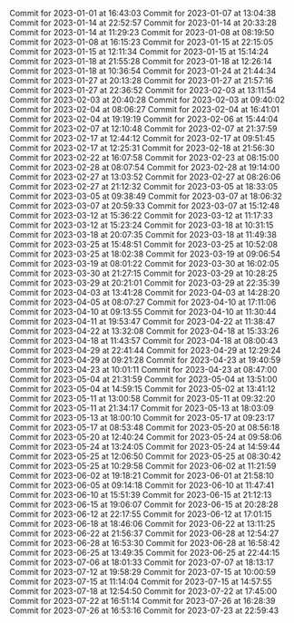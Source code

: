 Commit for 2023-01-01 at 16:43:03
Commit for 2023-01-07 at 13:04:38
Commit for 2023-01-14 at 22:52:57
Commit for 2023-01-14 at 20:33:28
Commit for 2023-01-14 at 11:29:23
Commit for 2023-01-08 at 08:19:50
Commit for 2023-01-08 at 16:15:23
Commit for 2023-01-15 at 22:15:05
Commit for 2023-01-15 at 12:11:34
Commit for 2023-01-15 at 15:14:24
Commit for 2023-01-18 at 21:55:28
Commit for 2023-01-18 at 12:26:14
Commit for 2023-01-18 at 10:36:54
Commit for 2023-01-24 at 21:44:34
Commit for 2023-01-27 at 20:13:28
Commit for 2023-01-27 at 21:57:16
Commit for 2023-01-27 at 22:36:52
Commit for 2023-02-03 at 13:11:54
Commit for 2023-02-03 at 20:40:28
Commit for 2023-02-03 at 09:40:02
Commit for 2023-02-04 at 08:06:27
Commit for 2023-02-04 at 16:41:01
Commit for 2023-02-04 at 19:19:19
Commit for 2023-02-06 at 15:44:04
Commit for 2023-02-07 at 12:10:48
Commit for 2023-02-07 at 21:37:59
Commit for 2023-02-17 at 12:44:12
Commit for 2023-02-17 at 09:51:45
Commit for 2023-02-17 at 12:25:31
Commit for 2023-02-18 at 21:56:30
Commit for 2023-02-22 at 16:07:58
Commit for 2023-02-23 at 08:15:00
Commit for 2023-02-28 at 08:07:54
Commit for 2023-02-28 at 19:14:00
Commit for 2023-02-27 at 13:03:52
Commit for 2023-02-27 at 08:26:06
Commit for 2023-02-27 at 21:12:32
Commit for 2023-03-05 at 18:33:05
Commit for 2023-03-05 at 09:38:49
Commit for 2023-03-07 at 18:06:32
Commit for 2023-03-07 at 20:59:33
Commit for 2023-03-07 at 15:12:48
Commit for 2023-03-12 at 15:36:22
Commit for 2023-03-12 at 11:17:33
Commit for 2023-03-12 at 15:23:24
Commit for 2023-03-18 at 10:31:15
Commit for 2023-03-18 at 20:07:35
Commit for 2023-03-18 at 11:49:38
Commit for 2023-03-25 at 15:48:51
Commit for 2023-03-25 at 10:52:08
Commit for 2023-03-25 at 18:02:38
Commit for 2023-03-19 at 09:06:54
Commit for 2023-03-19 at 08:01:22
Commit for 2023-03-30 at 16:02:05
Commit for 2023-03-30 at 21:27:15
Commit for 2023-03-29 at 10:28:25
Commit for 2023-03-29 at 20:21:01
Commit for 2023-03-29 at 22:35:39
Commit for 2023-04-03 at 13:41:28
Commit for 2023-04-03 at 14:28:20
Commit for 2023-04-05 at 08:07:27
Commit for 2023-04-10 at 17:11:06
Commit for 2023-04-10 at 09:13:55
Commit for 2023-04-10 at 11:30:44
Commit for 2023-04-11 at 19:53:47
Commit for 2023-04-22 at 11:38:47
Commit for 2023-04-22 at 13:32:08
Commit for 2023-04-18 at 15:33:26
Commit for 2023-04-18 at 11:43:57
Commit for 2023-04-18 at 08:00:43
Commit for 2023-04-29 at 22:41:44
Commit for 2023-04-29 at 12:29:24
Commit for 2023-04-29 at 09:21:28
Commit for 2023-04-23 at 19:40:59
Commit for 2023-04-23 at 10:01:11
Commit for 2023-04-23 at 08:47:00
Commit for 2023-05-04 at 21:31:59
Commit for 2023-05-04 at 13:51:00
Commit for 2023-05-04 at 14:59:15
Commit for 2023-05-02 at 13:41:12
Commit for 2023-05-11 at 13:00:58
Commit for 2023-05-11 at 09:32:20
Commit for 2023-05-11 at 21:34:17
Commit for 2023-05-13 at 18:03:09
Commit for 2023-05-13 at 18:00:10
Commit for 2023-05-17 at 09:23:17
Commit for 2023-05-17 at 08:53:48
Commit for 2023-05-20 at 08:56:18
Commit for 2023-05-20 at 12:40:24
Commit for 2023-05-24 at 09:58:06
Commit for 2023-05-24 at 13:24:05
Commit for 2023-05-24 at 14:59:44
Commit for 2023-05-25 at 12:06:50
Commit for 2023-05-25 at 08:30:42
Commit for 2023-05-25 at 10:29:58
Commit for 2023-06-02 at 11:21:59
Commit for 2023-06-02 at 19:18:21
Commit for 2023-06-01 at 21:58:10
Commit for 2023-06-05 at 09:14:18
Commit for 2023-06-10 at 11:47:41
Commit for 2023-06-10 at 15:51:39
Commit for 2023-06-15 at 21:12:13
Commit for 2023-06-15 at 19:06:07
Commit for 2023-06-15 at 20:28:28
Commit for 2023-06-12 at 22:17:55
Commit for 2023-06-12 at 17:01:15
Commit for 2023-06-18 at 18:46:06
Commit for 2023-06-22 at 13:11:25
Commit for 2023-06-22 at 21:56:37
Commit for 2023-06-28 at 12:54:27
Commit for 2023-06-28 at 16:53:30
Commit for 2023-06-28 at 16:58:42
Commit for 2023-06-25 at 13:49:35
Commit for 2023-06-25 at 22:44:15
Commit for 2023-07-06 at 18:01:33
Commit for 2023-07-07 at 18:13:17
Commit for 2023-07-12 at 19:58:29
Commit for 2023-07-15 at 10:00:59
Commit for 2023-07-15 at 11:14:04
Commit for 2023-07-15 at 14:57:55
Commit for 2023-07-18 at 12:54:50
Commit for 2023-07-22 at 17:45:00
Commit for 2023-07-22 at 16:51:14
Commit for 2023-07-26 at 16:28:39
Commit for 2023-07-26 at 16:53:16
Commit for 2023-07-23 at 22:59:43
